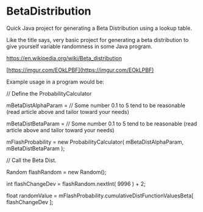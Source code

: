 # BetaDistribution
Quick Java project for generating a Beta Distribution using a lookup table.

Like the title says, very basic project for generating a beta distribution to give yourself variable randomness in some Java program.

https://en.wikipedia.org/wiki/Beta_distribution

[https://imgur.com/EOkLPBF](https://imgur.com/EOkLPBF)

Example usage in a program would be:

// Define the ProbabilityCalculator

mBetaDistAlphaParam = // Some number 0.1 to 5 tend to be reasonable (read article above and tailor toward your needs)

mBetaDistBetaParam  = // Some number 0.1 to 5 tend to be reasonable (read article above and tailor toward your needs)

mFlashProbability = new ProbabilityCalculator( mBetaDistAlphaParam, mBetaDistBetaParam );

// Call the Beta Dist.

Random flashRandom = new Random();

int flashChangeDev = flashRandom.nextInt( 9996 ) + 2;

float randomValue = mFlashProbability.cumulativeDistFunctionValuesBeta[ flashChangeDev ];
